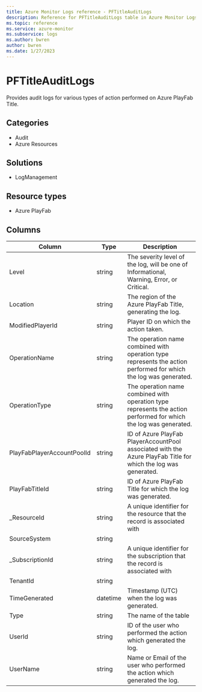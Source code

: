```yaml
---
title: Azure Monitor Logs reference - PFTitleAuditLogs
description: Reference for PFTitleAuditLogs table in Azure Monitor Logs.
ms.topic: reference
ms.service: azure-monitor
ms.subservice: logs
ms.author: bwren
author: bwren
ms.date: 1/27/2023
---
```


# PFTitleAuditLogs

 Provides audit logs for various types of action performed on Azure PlayFab Title.

## Categories

- Audit
- Azure Resources
## Solutions

- LogManagement
## Resource types

- Azure PlayFab




## Columns

| Column | Type | Description |
| --- | --- | --- |
| Level | string | The severity level of the log, will be one of Informational, Warning, Error, or Critical. |
| Location | string | The region of the Azure PlayFab Title, generating the log. |
| ModifiedPlayerId | string | Player ID on which the action taken. |
| OperationName | string | The operation name combined with operation type represents the action performed for which the log was generated. |
| OperationType | string | The operation name combined with operation type represents the action performed for which the log was generated. |
| PlayFabPlayerAccountPoolId | string | ID of Azure PlayFab PlayerAccountPool associated with the Azure PlayFab Title for which the log was generated. |
| PlayFabTitleId | string | ID of Azure PlayFab Title for which the log was generated. |
| _ResourceId | string | A unique identifier for the resource that the record is associated with |
| SourceSystem | string |  |
| _SubscriptionId | string | A unique identifier for the subscription that the record is associated with |
| TenantId | string |  |
| TimeGenerated | datetime | Timestamp (UTC) when the log was generated. |
| Type | string | The name of the table |
| UserId | string | ID of the user who performed the action which generated the log. |
| UserName | string | Name or Email of the user who performed the action which generated the log. |
